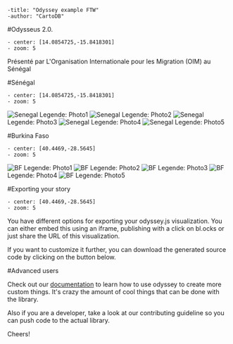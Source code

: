 ```
-title: "Odyssey example FTW"
-author: "CartoDB"
```

#Odysseus 2.0.
```
- center: [14.0854725,-15.8418301]
- zoom: 5
```

Présenté par L'Organisation Internationale pour les Migration (OIM) au Sénégal


#Sénégal
```
- center: [14.0854725,-15.8418301]
- zoom: 5
```
![Senegal](http://iomrowca.github.io/odysseus/sen/001.jpg
)
Legende: Photo1
![Senegal](http://iomrowca.github.io/odysseus/sen/002.jpg
)
Legende: Photo2
![Senegal](http://iomrowca.github.io/odysseus/sen/003.jpg
)
Legende: Photo3
![Senegal](http://iomrowca.github.io/odysseus/sen/004.jpg
)
Legende: Photo4
![Senegal](http://iomrowca.github.io/odysseus/sen/005.jpg
)
Legende: Photo5

#Burkina Faso
```
- center: [40.4469,-28.5645]
- zoom: 5
```
![BF](http://iomrowca.github.io/odysseus/burkina/001.jpg
)
Legende: Photo1
![BF](http://iomrowca.github.io/odysseus/burkina/002.jpg
)
Legende: Photo2
![BF](http://iomrowca.github.io/odysseus/burkina/003.jpg
)
Legende: Photo3
![BF](http://iomrowca.github.io/odysseus/burkina/004.jpg
)
Legende: Photo4
![BF](http://iomrowca.github.io/odysseus/burkina/005.jpg
)
Legende: Photo5

#Exporting your story
```
- center: [40.4469,-28.5645]
- zoom: 5
```

You have different options for exporting your odyssey.js visualization. You can either embed this using an iframe, publishing with a click on bl.ocks or just share the URL of this visualization.

If you want to customize it further, you can download the generated source code by clicking on the button below.

#Advanced users

Check out our [documentation](/odyssey.js/documentation/) to learn how to use odyssey to create more custom things. It's crazy the amount of cool things that can be done with the library.

Also if you are a developer, take a look at our contributing guideline so you can push code to the actual library.

Cheers!
